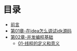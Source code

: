 # 目录

* [前言](README.md)
* [第01章-在idea怎么调试jdk源码](第01章-在idea怎么调试jdk源码/README.md)
* [第02章-并发编程基础](第02章-并发编程基础/README.md)
    * [01-线程的定义和意义](第02章-并发编程基础/02-01-线程的定义和意义.md)

